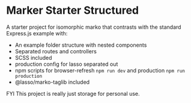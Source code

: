 # Marker Starter Structured

A starter project for isomorphic marko that contrasts with the standard Express.js example with:

- An example folder structure with nested components
- Separated routes and controllers
- SCSS included
- production config for lasso separated out
- npm scripts for browser-refresh `npm run dev` and production `npm run production`
- @lasso/marko-taglib included

FYI This project is really just storage for personal use.